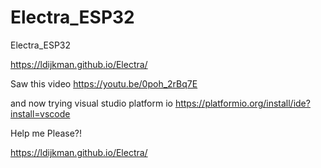 # Electra_ESP32

Electra_ESP32

https://ldijkman.github.io/Electra/

Saw this video https://youtu.be/0poh_2rBq7E

and now trying visual studio platform io  https://platformio.org/install/ide?install=vscode

Help me Please?!

https://ldijkman.github.io/Electra/

